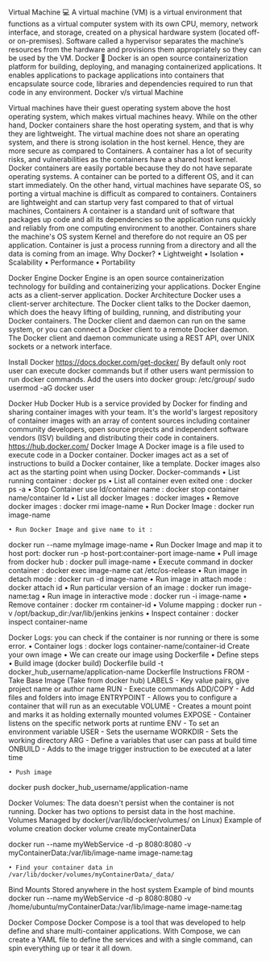 Virtual Machine 💻
A virtual machine (VM) is a virtual environment that functions as a virtual computer system with its own CPU, memory, network interface, and storage, created on a physical hardware system (located off- or on-premises). Software called a hypervisor separates the machine’s resources from the hardware and provisions them appropriately so they can be used by the VM.
Docker 🦈
Docker is an open source containerization platform for building, deploying, and managing containerized applications. It enables applications to package applications into containers that encapsulate source code, libraries and dependencies required to run that code in any environment.
Docker v/s virtual Machine

Virtual machines have their guest operating system above the host operating system, which makes virtual machines heavy. While on the other hand, Docker containers share the host operating system, and that is why they are lightweight.
The virtual machine does not share an operating system, and there is strong isolation in the host kernel. Hence, they are more secure as compared to Containers. A container has a lot of security risks, and vulnerabilities as the containers have a shared host kernel.
Docker containers are easily portable because they do not have separate operating systems. A container can be ported to a different OS, and it can start immediately. On the other hand, virtual machines have separate OS, so porting a virtual machine is difficult as compared to containers.
Containers are lightweight and can startup very fast compared to that of virtual machines,
Containers
A container is a standard unit of software that packages up code and all its dependencies so the application runs quickly and reliably from one computing environment to another. Containers share the machine's OS system Kernel and therefore do not require an OS per application.
Container is just a process running from a directory and all the data is coming from an image.
Why Docker?
    • Lightweight
    • Isolation
    • Scalability
    • Performance
    • Portability

Docker Engine
Docker Engine is an open source containerization technology for building and containerizing your applications. Docker Engine acts as a client-server application.
Docker Architecture
Docker uses a client-server architecture. The Docker client talks to the Docker daemon, which does the heavy lifting of building, running, and distributing your Docker containers. The Docker client and daemon can run on the same system, or you can connect a Docker client to a remote Docker daemon. The Docker client and daemon communicate using a REST API, over UNIX sockets or a network interface.


Install Docker
https://docs.docker.com/get-docker/
By default only root user can execute docker commands but if other users want permission to run docker commands.
Add the users into docker group: /etc/group/
sudo usermod -aG docker user


Docker Hub
Docker Hub is a service provided by Docker for finding and sharing container images with your team. It's the world's largest repository of container images with an array of content sources including container community developers, open source projects and independent software vendors (ISV) building and distributing their code in containers.
https://hub.docker.com/
Docker Image
A Docker image is a file used to execute code in a Docker container. Docker images act as a set of instructions to build a Docker container, like a template. Docker images also act as the starting point when using Docker.
Docker-commands
    • List running container :
docker ps
    • List all container even exited one :
docker ps -a
    • Stop Container use Id/container name :
docker stop container name/container Id
    • List all docker Images :
docker images
    • Remove docker images :
docker rmi image-name
    • Run Docker Image :
docker run image-name

    • Run Docker Image and give name to it :
docker run --name myImage image-name
    • Run Docker Image and map it to host port:
docker run -p host-port:container-port image-name
    • Pull image from docker hub :
docker pull image-name
    • Execute command in docker container :
docker exec image-name cat /etc/os-release
    • Run image in detach mode :
docker run -d image-name 
    • Run image in attach mode :
docker attach id
    • Run particular version of an image :
docker run image-name:tag
    • Run image in interactive mode :
docker run -i image-name
    • Remove container :
docker rm container-id
    • Volume mapping :
docker run -v /opt/backup_dir:/var/lib/jenkins jenkins
    • Inspect container :
docker inspect container-name

Docker Logs:
you can check if the container is nor running or there is some error.
    • Container logs :
docker logs container-name/container-id
Create your own image
    • We can create our image using Dockerfile
    • Define steps
    • Build image (docker build)
Dockerfile build -t docker_hub_username/application-name
Dockerfile Instructions
FROM - Take Base Image (Take from docker hub)
LABELS - Key value pairs, give project name or author name
RUN - Execute commands
ADD/COPY - Add files and folders into image
ENTRYPOINT - Allows you to configure a container that will run as an executable
VOLUME - Creates a mount point and marks it as holding externally mounted volumes
EXPOSE - Container listens on the specific network ports at runtime
ENV - To set an environment variable
USER - Sets the username
WORKDIR - Sets the working directory
ARG - Define a variables that user can pass at build time
ONBUILD - Adds to the image trigger instruction to be executed at a later time

    • Push image
docker push docker_hub_username/application-name 

Docker Volumes:
The data doesn't persist when the container is not running. Docker has two options to persist data in the host machine.
Volumes
Managed by docker(/var/lib/docker/volumes/ on Linux)
Example of volume creation
docker volume create myContainerData

docker run --name myWebService -d -p 8080:8080 -v myContainerData:/var/lib/image-name image-name:tag

    • Find your container data in /var/lib/docker/volumes/myContainerData/_data/
Bind Mounts
Stored anywhere in the host system
Example of bind mounts
docker run --name myWebService -d -p 8080:8080 -v /home/ubuntu/myContainerData:/var/lib/image-name image-name:tag


Docker Compose
Docker Compose is a tool that was developed to help define and share multi-container applications. With Compose, we can create a YAML file to define the services and with a single command, can spin everything up or tear it all down.


